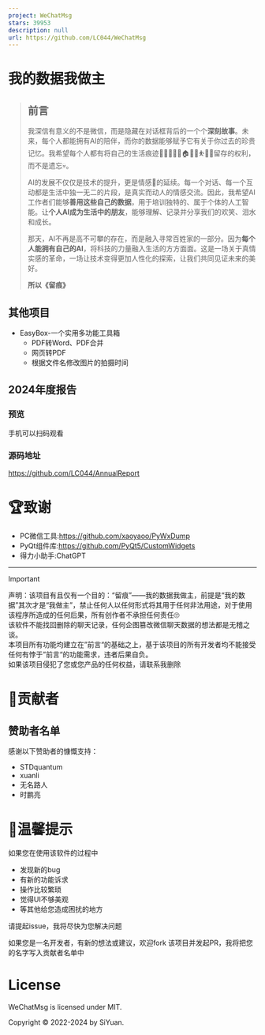 ```yaml
---
project: WeChatMsg
stars: 39953
description: null
url: https://github.com/LC044/WeChatMsg
---
```


我的数据我做主
=======

> 前言
> --
> 
> 我深信有意义的不是微信，而是隐藏在对话框背后的一个个**深刻故事**。未来，每个人都能拥有AI的陪伴，而你的数据能够赋予它有关于你过去的珍贵记忆。我希望每个人都有将自己的生活痕迹👨‍👩‍👦👚🥗🏠️🚴🧋⛹️🛌🛀留存的权利，而不是遗忘💀。
> 
> AI的发展不仅仅是技术的提升，更是情感💞的延续。每一个对话、每一个互动都是生活中独一无二的片段，是真实而动人的情感交流。因此，我希望AI工作者们能够**善用这些自己的数据**，用于培训独特的、属于个体的人工智能。让**个人AI成为生活中的朋友**，能够理解、记录并分享我们的欢笑、泪水和成长。
> 
> 那天，AI不再是高不可攀的存在，而是融入寻常百姓家的一部分。因为**每个人能拥有自己的AI**，将科技的力量融入生活的方方面面。这是一场关于真情实感的革命，一场让技术变得更加人性化的探索，让我们共同见证未来的美好。
> 
> **所以《留痕》**

其他项目
----

-   EasyBox-一个实用多功能工具箱
    -   PDF转Word、PDF合并
    -   网页转PDF
    -   根据文件名修改图片的拍摄时间

2024年度报告
--------

### 预览

手机可以扫码观看

### 源码地址

https://github.com/LC044/AnnualReport

🏆致谢
====

-   PC微信工具:https://github.com/xaoyaoo/PyWxDump
-   PyQt组件库:https://github.com/PyQt5/CustomWidgets
-   得力小助手:ChatGPT

* * *

Important

声明：该项目有且仅有一个目的：“留痕”——我的数据我做主，前提是“我的数据”其次才是“我做主”，禁止任何人以任何形式将其用于任何非法用途，对于使用该程序所造成的任何后果，所有创作者不承担任何责任🙄  
该软件不能找回删除的聊天记录，任何企图篡改微信聊天数据的想法都是无稽之谈。  
本项目所有功能均建立在”前言“的基础之上，基于该项目的所有开发者均不能接受任何有悖于”前言“的功能需求，违者后果自负。  
如果该项目侵犯了您或您产品的任何权益，请联系我删除

🤝贡献者
=====

赞助者名单
-----

感谢以下赞助者的慷慨支持：

-   STDquantum
-   xuanli
-   无名路人
-   时鹏亮

🎄温馨提示
======

如果您在使用该软件的过程中

-   发现新的bug
-   有新的功能诉求
-   操作比较繁琐
-   觉得UI不够美观
-   等其他给您造成困扰的地方

请提起issue，我将尽快为您解决问题

如果您是一名开发者，有新的想法或建议，欢迎fork 该项目并发起PR，我将把您的名字写入贡献者名单中

License
=======

WeChatMsg is licensed under MIT.

Copyright © 2022-2024 by SiYuan.
